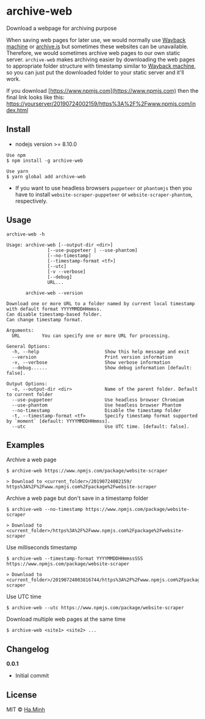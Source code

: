 # archive-web
Download a webpage for archiving purpose

When saving web pages for later use, we would normally use [Wayback machine](https://web.archive.org/) or [archive.is](http://archive.is/) but sometimes these websites can be unavailable. Therefore, we would sometimes archive web pages to our own static server. `archive-web` makes archiving easier by downloading the web pages to appropriate folder structure with timestamp similar to [Wayback machine](https://web.archive.org/), so you can just put the downloaded folder to your static server and it'll work.

If you download [https://www.npmjs.com](https://www.npmjs.com) then the final link looks like this: [https://yourserver/20190724002159/https%3A%2F%2Fwww.npmjs.com/index.html](https://yourserver/20190724002159/https%3A%2F%2Fwww.npmjs.com/index.html)

## Install
* nodejs version >= 8.10.0

```
Use npm
$ npm install -g archive-web

Use yarn
$ yarn global add archive-web
```

* If you want to use headless browsers `puppeteer` or `phantomjs` then you have to install `website-scraper-puppeteer` or `website-scraper-phantom`, respectively.

## Usage
```
archive-web -h

Usage: archive-web [--output-dir <dir>]
               [--use-puppeteer | --use-phantom]
               [--no-timestamp]
               [--timestamp-format <tf>]
               [--utc]
               [-v --verbose]
               [--debug]
               URL...

       archive-web --version

Download one or more URL to a folder named by current local timestamp with default format YYYYMMDDHHmmss.
Can disable timestamp-based folder.
Can change timestamp format.

Arguments:
  URL        You can specify one or more URL for processing.

General Options:
  -h, --help                        Show this help message and exit
  --version                         Print version information
  -v, --verbose                     Show verbose information
  --debug......                     Show debug information [default: false].

Output Options:
  -o, --output-dir <dir>            Name of the parent folder. Default to current folder
  --use-puppeteer                   Use headless browser Chromium
  --use-phantom                     Use headless browser Phantom
  --no-timestamp                    Disable the timestamp folder
  -t, --timestamp-format <tf>       Specify timestamp format supported by `moment` [default: YYYYMMDDHHmmss].
  --utc                             Use UTC time. [default: false].
```

## Examples
Archive a web page

```
$ archive-web https://www.npmjs.com/package/website-scraper

> Download to <current_folder>/20190724002159/ https%3A%2F%2Fwww.npmjs.com%2Fpackage%2Fwebsite-scraper
```

Archive a web page but don't save in a timestamp folder

```
$ archive-web --no-timestamp https://www.npmjs.com/package/website-scraper

> Download to <current_folder>/https%3A%2F%2Fwww.npmjs.com%2Fpackage%2Fwebsite-scraper
```

Use milliseconds timestamp

```
$ archive-web --timestamp-format YYYYMMDDHHmmssSSS https://www.npmjs.com/package/website-scraper

> Download to <current_folder>/20190724003816744/https%3A%2F%2Fwww.npmjs.com%2Fpackage%2Fwebsite-scraper
```

Use UTC time
```
$ archive-web --utc https://www.npmjs.com/package/website-scraper
```

Download multiple web pages at the same time
```
$ archive-web <site1> <site2> ...
```

## Changelog

**0.0.1**

* Initial commit

## License
MIT © [Ha.Minh](https://github.com/minhhh)

	
